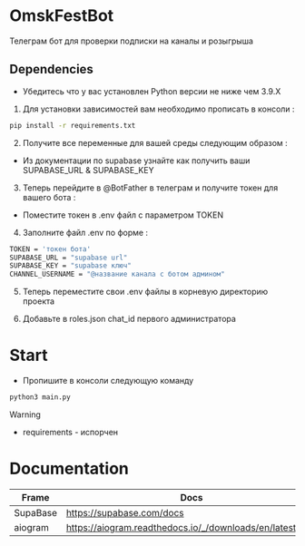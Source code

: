 # OmskFestBot
Телеграм бот для проверки подписки на каналы и розыгрыша

## Dependencies



- Убедитесь что у вас установлен Python версии не ниже чем 3.9.X


1. Для установки зависимостей вам необходимо прописать в консоли :

```sh
pip install -r requirements.txt
```

2. Получите все переменные для вашей среды следующим образом :

- Из документации по supabase узнайте как получить ваши SUPABASE_URL & SUPABASE_KEY

3. Теперь перейдите в @BotFather в телеграм и получите токен для вашего бота :

- Поместите токен в .env файл с параметром TOKEN 

4. Заполните файл .env по форме :
```sh
TOKEN = 'токен бота'
SUPABASE_URL = "supabase url"
SUPABASE_KEY = "supabase ключ"
CHANNEL_USERNAME = "@название канала с ботом админом"
```
5. Теперь переместите свои .env файлы в корневую директорию проекта

6. Добавьте в roles.json chat_id первого администратора

# Start 
- Пропишите в консоли следующую команду


```py
python3 main.py
```

> [!WARNING]
> - requirements - испорчен
# Documentation 

| Frame    |   Docs                                                   |
|-----------|---------------------------------------------------------|
|SupaBase   | https://supabase.com/docs |
|aiogram    | https://aiogram.readthedocs.io/_/downloads/en/latest/pdf/ |
